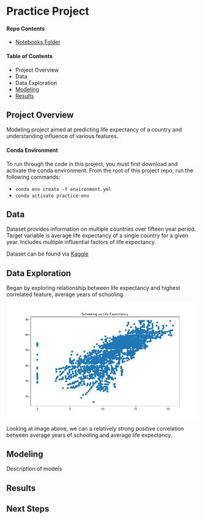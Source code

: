 # Practice Project

#### Repo Contents
- [Notebooks Folder](https://github.com/mattcarr17/practice-repo/tree/main/notebooks)


#### Table of Contents
- Project Overview
- Data
- Data Exploration
- [Modeling](#modeling)
- [Results](#results)


## Project Overview
Modeling project aimed at predicting life expectancy of a country and understanding influence of various features.

#### Conda Environment

To run through the code in this project, you must first download and activate the conda environment. From the root of this project repo, run the following commands:

- `conda env create -f environment.yml`
- `conda activate practice-env`

## Data
Dataset provides information on multiple countries over fifteen year period. Target variable is average life expectancy of a single country for a given year. Includes multiple influential factors of life expectancy.

Dataset can be found via [Kaggle](https://www.kaggle.com/datasets/kumarajarshi/life-expectancy-who)


## Data Exploration

Began by exploring relationship between life expectancy and highest correlated feature, average years of schooling.

![scatter of schooling and life expectancy](./images/schooling-expectancy-scatter.png)

Looking at image above, we can a relatively strong positive correlation between average years of schooling and average life expectancy.

## Modeling

Description of models

## Results


## Next Steps